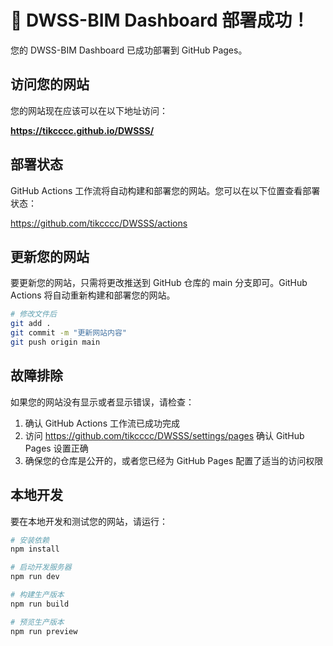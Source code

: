 # 🎉 DWSS-BIM Dashboard 部署成功！

您的 DWSS-BIM Dashboard 已成功部署到 GitHub Pages。

## 访问您的网站

您的网站现在应该可以在以下地址访问：

**https://tikcccc.github.io/DWSSS/**

## 部署状态

GitHub Actions 工作流将自动构建和部署您的网站。您可以在以下位置查看部署状态：

https://github.com/tikcccc/DWSSS/actions

## 更新您的网站

要更新您的网站，只需将更改推送到 GitHub 仓库的 main 分支即可。GitHub Actions 将自动重新构建和部署您的网站。

```bash
# 修改文件后
git add .
git commit -m "更新网站内容"
git push origin main
```

## 故障排除

如果您的网站没有显示或者显示错误，请检查：

1. 确认 GitHub Actions 工作流已成功完成
2. 访问 https://github.com/tikcccc/DWSSS/settings/pages 确认 GitHub Pages 设置正确
3. 确保您的仓库是公开的，或者您已经为 GitHub Pages 配置了适当的访问权限

## 本地开发

要在本地开发和测试您的网站，请运行：

```bash
# 安装依赖
npm install

# 启动开发服务器
npm run dev

# 构建生产版本
npm run build

# 预览生产版本
npm run preview
``` 
